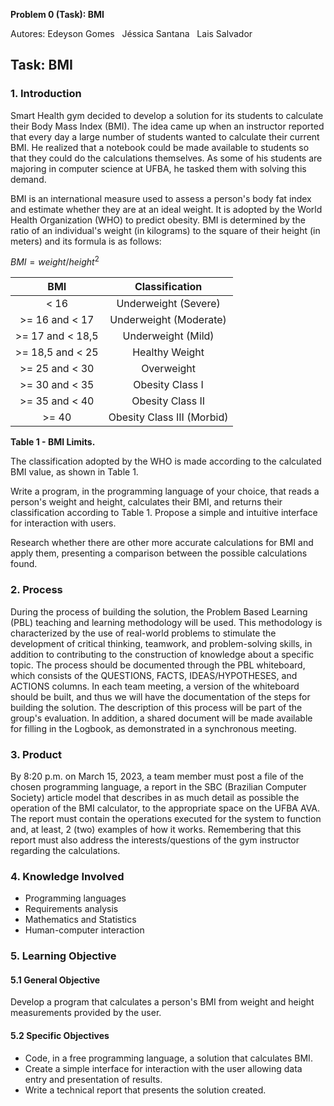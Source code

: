 **Problem 0 (Task): BMI**

Autores: Edeyson Gomes  &nbsp;  Jéssica Santana &nbsp;    Lais Salvador

## **Task: BMI**

### **1. Introduction**

Smart Health gym decided to develop a solution for its students to calculate their Body Mass Index (BMI). The idea came up when an instructor reported that every day a large number of students wanted to calculate their current BMI. He realized that a notebook could be made available to students so that they could do the calculations themselves. As some of his students are majoring in computer science at UFBA, he tasked them with solving this demand.

BMI is an international measure used to assess a person's body fat index and estimate whether they are at an ideal weight. It is adopted by the World Health Organization (WHO) to predict obesity. BMI is determined by the ratio of an individual's weight (in kilograms) to the square of their height (in meters) and its formula is as follows:

$BMI = weight / height^2$


|**BMI**|**Classification**|
| :-: | :-: |
|< 16|Underweight (Severe)|
|>= 16 and < 17 |Underweight (Moderate)|
|>= 17 and < 18,5|Underweight (Mild)|
|>= 18,5 and < 25|Healthy Weight|
|>= 25 and < 30|Overweight|
|>= 30 and < 35|Obesity Class I|
|>= 35 and < 40|Obesity Class II|
|>= 40|Obesity Class III (Morbid)|


**Table 1 - BMI Limits.**

The classification adopted by the WHO is made according to the calculated BMI value, as shown in Table 1.

Write a program, in the programming language of your choice, that reads a person's weight and height, calculates their BMI, and returns their classification according to Table 1. Propose a simple and intuitive interface for interaction with users.

Research whether there are other more accurate calculations for BMI and apply them, presenting a comparison between the possible calculations found.


### **2. Process** 
During the process of building the solution, the Problem Based Learning (PBL) teaching and learning methodology will be used. This methodology is characterized by the use of real-world problems to stimulate the development of critical thinking, teamwork, and problem-solving skills, in addition to contributing to the construction of knowledge about a specific topic. The process should be documented through the PBL whiteboard, which consists of the QUESTIONS, FACTS, IDEAS/HYPOTHESES, and ACTIONS columns. In each team meeting, a version of the whiteboard should be built, and thus we will have the documentation of the steps for building the solution. The description of this process will be part of the group's evaluation. In addition, a shared document will be made available for filling in the Logbook, as demonstrated in a synchronous meeting.

### **3. Product** 
By 8:20 p.m. on March 15, 2023, a team member must post a file of the chosen programming language, a report in the SBC (Brazilian Computer Society) article model that describes in as much detail as possible the operation of the BMI calculator, to the appropriate space on the UFBA AVA. The report must contain the operations executed for the system to function and, at least, 2 (two) examples of how it works. Remembering that this report must also address the interests/questions of the gym instructor regarding the calculations.

### **4. Knowledge Involved** 
- Programming languages
- Requirements analysis
- Mathematics and Statistics
- Human-computer interaction


### **5.  Learning Objective**
#### **5.1 General Objective**
Develop a program that calculates a person's BMI from weight and height measurements provided by the user.

#### **5.2 Specific Objectives** 
- Code, in a free programming language, a solution that calculates BMI.
- Create a simple interface for interaction with the user allowing data entry and presentation of results.
- Write a technical report that presents the solution created.



